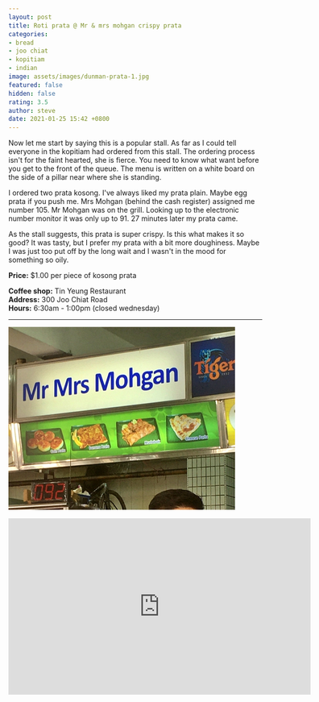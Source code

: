 ```yaml
---
layout: post
title: Roti prata @ Mr & mrs mohgan crispy prata
categories:
- bread
- joo chiat
- kopitiam
- indian
image: assets/images/dunman-prata-1.jpg
featured: false
hidden: false
rating: 3.5
author: steve
date: 2021-01-25 15:42 +0800
---
```

Now let me start by saying this is a popular stall. As far as I could tell everyone in the kopitiam had ordered from this stall. The ordering process isn't for the faint hearted, she is fierce. You need to know what want before you get to the front of the queue. The menu is written on a white board on the side of a pillar near where she is standing.

I ordered two prata kosong. I've always liked my prata plain. Maybe egg prata if you push me. Mrs Mohgan (behind the cash register) assigned me number 105. Mr Mohgan was on the grill. Looking up to the electronic number monitor it was only up to 91. 27 minutes later my prata came.

As the stall suggests, this prata is super crispy. Is this what makes it so good? It was tasty, but I prefer my prata with a bit more doughiness. Maybe I was just too put off by the long wait and I wasn't in the mood for something so oily.

**Price:** $1.00 per piece of kosong prata  

**Coffee shop:** Tin Yeung Restaurant  
**Address:** 300 Joo Chiat Road  
**Hours:** 6:30am - 1:00pm (closed wednesday)  

***  

![Mr and mrs mohgan](/assets/images/dunman-prata-2.jpg "mr and mrs mohgan")

<iframe src="https://www.google.com/maps/embed?pb=!1m14!1m8!1m3!1d15955.103896249233!2d103.9020814!3d1.3097142!3m2!1i1024!2i768!4f13.1!3m3!1m2!1s0x0%3A0x8fb2595833840701!2sTin%20Yeang%20Restaurant!5e0!3m2!1sen!2ssg!4v1611819624938!5m2!1sen!2ssg" width="600" height="350" frameborder="0" style="border:0;" allowfullscreen="" aria-hidden="false" tabindex="0"></iframe>